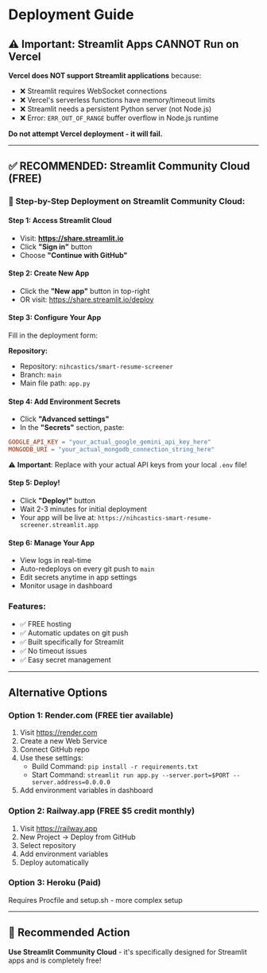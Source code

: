 # Deployment Guide

## ⚠️ Important: Streamlit Apps CANNOT Run on Vercel

**Vercel does NOT support Streamlit applications** because:
- ❌ Streamlit requires WebSocket connections
- ❌ Vercel's serverless functions have memory/timeout limits
- ❌ Streamlit needs a persistent Python server (not Node.js)
- ❌ Error: `ERR_OUT_OF_RANGE` buffer overflow in Node.js runtime

**Do not attempt Vercel deployment - it will fail.**

---

## ✅ RECOMMENDED: Streamlit Community Cloud (FREE)

### 📝 Step-by-Step Deployment on Streamlit Community Cloud:

#### Step 1: Access Streamlit Cloud
- Visit: **https://share.streamlit.io**
- Click **"Sign in"** button
- Choose **"Continue with GitHub"**

#### Step 2: Create New App
- Click the **"New app"** button in top-right
- OR visit: https://share.streamlit.io/deploy

#### Step 3: Configure Your App
Fill in the deployment form:

**Repository:**
- Repository: `nihcastics/smart-resume-screener`
- Branch: `main`
- Main file path: `app.py`

#### Step 4: Add Environment Secrets
- Click **"Advanced settings"**
- In the **"Secrets"** section, paste:

```toml
GOOGLE_API_KEY = "your_actual_google_gemini_api_key_here"
MONGODB_URI = "your_actual_mongodb_connection_string_here"
```

⚠️ **Important**: Replace with your actual API keys from your local `.env` file!

#### Step 5: Deploy!
- Click **"Deploy!"** button
- Wait 2-3 minutes for initial deployment
- Your app will be live at: `https://nihcastics-smart-resume-screener.streamlit.app`

#### Step 6: Manage Your App
- View logs in real-time
- Auto-redeploys on every git push to `main`
- Edit secrets anytime in app settings
- Monitor usage in dashboard

### Features:
- ✅ FREE hosting
- ✅ Automatic updates on git push
- ✅ Built specifically for Streamlit
- ✅ No timeout issues
- ✅ Easy secret management

---

## Alternative Options

### Option 1: Render.com (FREE tier available)
1. Visit https://render.com
2. Create a new Web Service
3. Connect GitHub repo
4. Use these settings:
   - Build Command: `pip install -r requirements.txt`
   - Start Command: `streamlit run app.py --server.port=$PORT --server.address=0.0.0.0`
5. Add environment variables in dashboard

### Option 2: Railway.app (FREE $5 credit monthly)
1. Visit https://railway.app
2. New Project → Deploy from GitHub
3. Select repository
4. Add environment variables
5. Deploy automatically

### Option 3: Heroku (Paid)
Requires Procfile and setup.sh - more complex setup

---

## 🎯 Recommended Action

**Use Streamlit Community Cloud** - it's specifically designed for Streamlit apps and is completely free!
